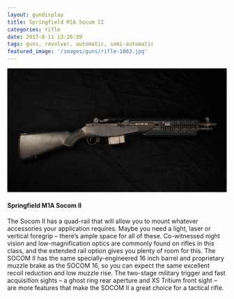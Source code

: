 ```yaml
---
layout: gundisplay
title: Springfield M1A Socom II
categories: rifle
date: 2017-8-11 13:26:39
tags: guns, revolver, automatic, semi-automatic
featured_image: '/images/guns/rifle-1003.jpg'
---
```


<div>
<img src="/images/guns/rifle-1003.jpg" alt="Springfield" />
</div>

#### Springfield M1A Socom II
The Socom II has a quad-rail that will allow you to mount whatever accessories your application requires. Maybe you need a light, laser or vertical foregrip – there’s ample space for all of these. Co-witnessed night vision and low-magnification optics are commonly found on rifles in this class, and the extended rail option gives you plenty of room for this. The SOCOM II has the same specially-engineered 16 inch barrel and proprietary muzzle brake as the SOCOM 16, so you can expect the same excellent recoil reduction and low muzzle rise. The two-stage military trigger and fast acquisition sights – a ghost ring rear aperture and XS Tritium front sight – are more features that make the SOCOM II a great choice for a tactical rifle.
